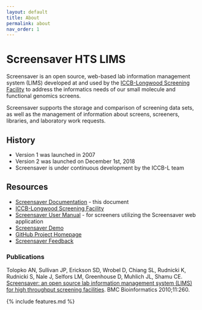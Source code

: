 ```yaml
---
layout: default
title: About
permalink: about
nav_order: 1
---
```

# Screensaver HTS LIMS

Screensaver is an open source, web-based lab information management system (LIMS) developed at and used by the [ICCB-Longwood Screening Facility](https://iccb.med.harvard.edu/) to address the informatics needs of our small molecule and functional genomics screens.

Screensaver supports the storage and comparison of screening data sets, as well as the management of information about screens, screeners, libraries, and laboratory work requests.

## History
* Version 1 was launched in 2007
* Version 2 was launched on December 1st, 2018
* Screensaver is under continuous development by the ICCB-L team

## Resources
* [Screensaver Documentation](https://hmsiccbl.github.io/screensaver-docs/) - this document
* [ICCB-Longwood Screening Facility](https://iccb.med.harvard.edu/)
* [Screensaver User Manual](https://iccb.med.harvard.edu/files/iccb/files/ss2_usermanual_12042018.pdf) - for screeners utilizing the Screensaver web application
* [Screensaver Demo](https://demo.screensaver.med.harvard.edu/)
* [GitHub Project Homepage](https://github.com/hmsiccbl/screensaver)
* [Screensaver Feedback](mailto:screensaver-feedback@hms.harvard.edu)

### Publications
Tolopko AN, Sullivan JP, Erickson SD, Wrobel D, Chiang SL, Rudnicki K, Rudnicki S, Nale J, Selfors LM, Greenhouse D, Muhlich JL, Shamu CE. [Screensaver: an open source lab information management system (LIMS) for high throughput screening facilities](https://iccb.med.harvard.edu/publications/screensaver-open-source-lab-information-management-system-lims-high-throughput). BMC Bioinformatics 2010;11:260.


{% include features.md %}

